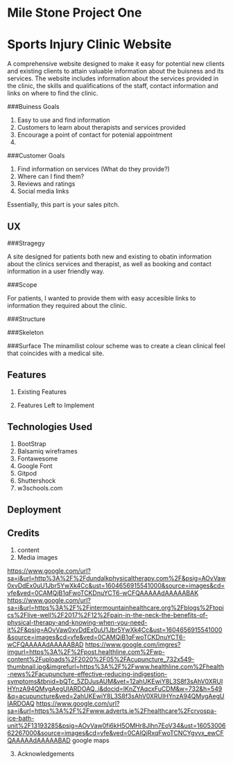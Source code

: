 # Mile Stone Project One
# Sports Injury Clinic Website

A comprehensive website designed to make it easy for potential new clients and existing clients to attain valuable information about the buisness and its services. 
The website includes information about the services provided in the clinic, the skills and qualifications of the staff, contact information and links on where to find the clinic. 


###Buiness Goals
1. Easy to use and find information
2. Customers to learn about therapists and services provided 
3. Encourage a point of contact for potenial appointment
4. 

###Customer Goals
1. Find information on services (What do they provide?)
2. Where can I find them? 
3. Reviews and ratings
4. Social media links

Essentially, this part is your sales pitch.

## UX

###Stragegy

A site designed for patients both new and existing to obatin information about the clinics services and therapist, as well as booking and contact information in a user friendly way.

###Scope

For patients, I wanted to provide them with easy accesible links to information they required about the clinic. 

###Structure

###Skeleton

###Surface
The minamilist colour scheme was to create a clean clinical feel that coincides with a medical site. 

## Features


1. Existing Features


2. Features Left to Implement

## Technologies Used
1. BootStrap
2. Balsamiq wireframes
3. Fontawesome
4. Google Font
5. Gitpod
6. Shuttershock
7. w3schools.com


## Deployment

## Credits
1. content 
2. Media 
images

https://www.google.com/url?sa=i&url=http%3A%2F%2Fdundalkphysicaltherapy.com%2F&psig=AOvVaw0xvDdEx0uU1Jbr5YwXk4Cc&ust=1604656915541000&source=images&cd=vfe&ved=0CAMQjB1qFwoTCKDnuYCT6-wCFQAAAAAdAAAAABAK
https://www.google.com/url?sa=i&url=https%3A%2F%2Fintermountainhealthcare.org%2Fblogs%2Ftopics%2Flive-well%2F2017%2F12%2Fpain-in-the-neck-the-benefits-of-physical-therapy-and-knowing-when-you-need-it%2F&psig=AOvVaw0xvDdEx0uU1Jbr5YwXk4Cc&ust=1604656915541000&source=images&cd=vfe&ved=0CAMQjB1qFwoTCKDnuYCT6-wCFQAAAAAdAAAAABAD
https://www.google.com/imgres?imgurl=https%3A%2F%2Fpost.healthline.com%2Fwp-content%2Fuploads%2F2020%2F05%2FAcupuncture_732x549-thumbnail.jpg&imgrefurl=https%3A%2F%2Fwww.healthline.com%2Fhealth-news%2Facupuncture-effective-reducing-indigestion-symptoms&tbnid=bQTc_5ZDJusAUM&vet=12ahUKEwiY8L3S8f3sAhV0XRUIHYnzA94QMygAegUIARDOAQ..i&docid=lKnZYAqcxFuCDM&w=732&h=549&q=acupuncture&ved=2ahUKEwiY8L3S8f3sAhV0XRUIHYnzA94QMygAegUIARDOAQ
https://www.google.com/url?sa=i&url=https%3A%2F%2Fwww.adverts.ie%2Fhealthcare%2Fcryospa-ice-bath-unit%2F13193285&psig=AOvVaw0fi6kH5OMHr8Jlhn7EoV34&ust=1605300662267000&source=images&cd=vfe&ved=0CAIQjRxqFwoTCNCYgvvx_ewCFQAAAAAdAAAAABAD
google maps

3. Acknowledgements

